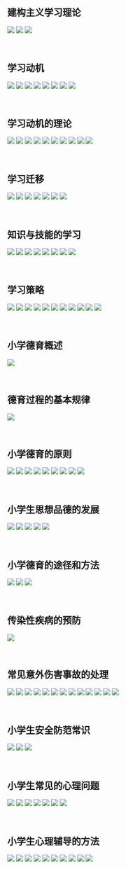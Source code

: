 ##  建构主义学习理论
![](https://img2020.cnblogs.com/blog/2113686/202110/2113686-20211015163519173-1005528962.png)
![](https://img2020.cnblogs.com/blog/2113686/202110/2113686-20211015163524570-1864162291.png)
![](https://img2020.cnblogs.com/blog/2113686/202110/2113686-20211015163529702-1021398555.png)

<br />

##  学习动机
![](https://img2020.cnblogs.com/blog/2113686/202110/2113686-20211015164955237-1055502836.png)
![](https://img2020.cnblogs.com/blog/2113686/202110/2113686-20211015165000543-1985815173.png)
![](https://img2020.cnblogs.com/blog/2113686/202110/2113686-20211015165005841-2022676803.png)
![](https://img2020.cnblogs.com/blog/2113686/202110/2113686-20211015165011484-224451131.png)
![](https://img2020.cnblogs.com/blog/2113686/202110/2113686-20211015165018894-708002740.png)
![](https://img2020.cnblogs.com/blog/2113686/202110/2113686-20211015165025278-705564077.png)
![](https://img2020.cnblogs.com/blog/2113686/202110/2113686-20211015165031443-325030684.png)
![](https://img2020.cnblogs.com/blog/2113686/202110/2113686-20211015165037813-2097636395.png)

<br />

##  学习动机的理论
![](https://img2020.cnblogs.com/blog/2113686/202110/2113686-20211015170723161-1588773056.png)
![](https://img2020.cnblogs.com/blog/2113686/202110/2113686-20211015170729407-1401741537.png)
![](https://img2020.cnblogs.com/blog/2113686/202110/2113686-20211015170734426-1819050568.png)
![](https://img2020.cnblogs.com/blog/2113686/202110/2113686-20211015170739440-1731874304.png)
![](https://img2020.cnblogs.com/blog/2113686/202110/2113686-20211015170746474-2146822493.png)
![](https://img2020.cnblogs.com/blog/2113686/202110/2113686-20211015170752354-717768034.png)
![](https://img2020.cnblogs.com/blog/2113686/202110/2113686-20211015170758534-1345112179.png)
![](https://img2020.cnblogs.com/blog/2113686/202110/2113686-20211015170804042-2101692191.png)
![](https://img2020.cnblogs.com/blog/2113686/202110/2113686-20211015170809831-2075643399.png)
![](https://img2020.cnblogs.com/blog/2113686/202110/2113686-20211015170815779-303499109.png)

<br />

##  学习迁移
![](https://img2020.cnblogs.com/blog/2113686/202110/2113686-20211016172419434-1385327584.png)
![](https://img2020.cnblogs.com/blog/2113686/202110/2113686-20211016172424419-135547484.png)
![](https://img2020.cnblogs.com/blog/2113686/202110/2113686-20211016172429235-278390081.png)
![](https://img2020.cnblogs.com/blog/2113686/202110/2113686-20211016172434136-1064008380.png)
![](https://img2020.cnblogs.com/blog/2113686/202110/2113686-20211016172439271-1083962392.png)
![](https://img2020.cnblogs.com/blog/2113686/202110/2113686-20211016172445475-473744205.png)
![](https://img2020.cnblogs.com/blog/2113686/202110/2113686-20211016172450352-1845231653.png)

<br />

##  知识与技能的学习
![](https://img2020.cnblogs.com/blog/2113686/202110/2113686-20211016174324783-1832840714.png)
![](https://img2020.cnblogs.com/blog/2113686/202110/2113686-20211016174329868-1249071818.png)
![](https://img2020.cnblogs.com/blog/2113686/202110/2113686-20211016174336272-52972797.png)
![](https://img2020.cnblogs.com/blog/2113686/202110/2113686-20211016174342253-731734799.png)
![](https://img2020.cnblogs.com/blog/2113686/202110/2113686-20211016174349239-1288693549.png)
![](https://img2020.cnblogs.com/blog/2113686/202110/2113686-20211016174354512-1649919806.png)
![](https://img2020.cnblogs.com/blog/2113686/202110/2113686-20211016174359299-1329046865.png)
![](https://img2020.cnblogs.com/blog/2113686/202110/2113686-20211016174404606-1271675952.png)

<br />

##  学习策略
![](https://img2020.cnblogs.com/blog/2113686/202110/2113686-20211018150000003-189603458.png)
![](https://img2020.cnblogs.com/blog/2113686/202110/2113686-20211018150006525-479277336.png)
![](https://img2020.cnblogs.com/blog/2113686/202110/2113686-20211018150012671-574908141.png)
![](https://img2020.cnblogs.com/blog/2113686/202110/2113686-20211018150019694-18896707.png)
![](https://img2020.cnblogs.com/blog/2113686/202110/2113686-20211018150027215-229880837.png)
![](https://img2020.cnblogs.com/blog/2113686/202110/2113686-20211018150033169-541590568.png)
![](https://img2020.cnblogs.com/blog/2113686/202110/2113686-20211018150040138-1457279625.png)
![](https://img2020.cnblogs.com/blog/2113686/202110/2113686-20211018150046435-1431860971.png)
![](https://img2020.cnblogs.com/blog/2113686/202110/2113686-20211018150052861-1733185981.png)
![](https://img2020.cnblogs.com/blog/2113686/202110/2113686-20211018150059302-1739583648.png)
![](https://img2020.cnblogs.com/blog/2113686/202110/2113686-20211018150106251-1734549770.png)

<br />

##  小学德育概述
![](https://img2020.cnblogs.com/blog/2113686/202110/2113686-20211018150502372-1941944744.png)

<br />

##  德育过程的基本规律
![](https://img2020.cnblogs.com/blog/2113686/202110/2113686-20211018151021510-1708570148.png)

<br />

##  小学德育的原则
![](https://img2020.cnblogs.com/blog/2113686/202110/2113686-20211018152210052-2038748269.png)
![](https://img2020.cnblogs.com/blog/2113686/202110/2113686-20211018152216257-378645587.png)
![](https://img2020.cnblogs.com/blog/2113686/202110/2113686-20211018152224391-1372761937.png)
![](https://img2020.cnblogs.com/blog/2113686/202110/2113686-20211018152230262-50652721.png)
![](https://img2020.cnblogs.com/blog/2113686/202110/2113686-20211018152241308-1029676349.png)
![](https://img2020.cnblogs.com/blog/2113686/202110/2113686-20211018152249697-1525829695.png)
![](https://img2020.cnblogs.com/blog/2113686/202110/2113686-20211018152257412-262370792.png)
![](https://img2020.cnblogs.com/blog/2113686/202110/2113686-20211018152303670-1326779164.png)
![](https://img2020.cnblogs.com/blog/2113686/202110/2113686-20211018152310183-866176288.png)

<br />

##  小学生思想品德的发展
![](https://img2020.cnblogs.com/blog/2113686/202110/2113686-20211018154714161-960667907.png)
![](https://img2020.cnblogs.com/blog/2113686/202110/2113686-20211018154720441-817307194.png)
![](https://img2020.cnblogs.com/blog/2113686/202110/2113686-20211018154727536-301571281.png)
![](https://img2020.cnblogs.com/blog/2113686/202110/2113686-20211018154734085-1239621340.png)
![](https://img2020.cnblogs.com/blog/2113686/202110/2113686-20211018154741498-1870393148.png)

<br />

##  小学德育的途径和方法
![](https://img2020.cnblogs.com/blog/2113686/202110/2113686-20211018160201690-214032663.png)
![](https://img2020.cnblogs.com/blog/2113686/202110/2113686-20211018160207556-729354994.png)
![](https://img2020.cnblogs.com/blog/2113686/202110/2113686-20211018160213123-724565877.png)

<br />

##  传染性疾病的预防
![](https://img2020.cnblogs.com/blog/2113686/202110/2113686-20211018213007052-39994434.png)

<br />

##  常见意外伤害事故的处理
![](https://img2020.cnblogs.com/blog/2113686/202110/2113686-20211018214528995-1375685219.png)
![](https://img2020.cnblogs.com/blog/2113686/202110/2113686-20211018214535776-2117970264.png)
![](https://img2020.cnblogs.com/blog/2113686/202110/2113686-20211018214541510-975775852.png)
![](https://img2020.cnblogs.com/blog/2113686/202110/2113686-20211018214547754-1518897480.png)
![](https://img2020.cnblogs.com/blog/2113686/202110/2113686-20211018214552764-1209098233.png)
![](https://img2020.cnblogs.com/blog/2113686/202110/2113686-20211018214557785-192728746.png)
![](https://img2020.cnblogs.com/blog/2113686/202110/2113686-20211018214604267-127178861.png)
![](https://img2020.cnblogs.com/blog/2113686/202110/2113686-20211018214610536-230129495.png)
![](https://img2020.cnblogs.com/blog/2113686/202110/2113686-20211018214616163-1948057214.png)
![](https://img2020.cnblogs.com/blog/2113686/202110/2113686-20211018214621986-145535314.png)
![](https://img2020.cnblogs.com/blog/2113686/202110/2113686-20211018214627587-1315784975.png)
![](https://img2020.cnblogs.com/blog/2113686/202110/2113686-20211018214633778-890104132.png)
![](https://img2020.cnblogs.com/blog/2113686/202110/2113686-20211018214639619-95636548.png)

<br />

##  小学生安全防范常识
![](https://img2020.cnblogs.com/blog/2113686/202110/2113686-20211018215240931-46203377.png)
![](https://img2020.cnblogs.com/blog/2113686/202110/2113686-20211018215247021-1425549500.png)
![](https://img2020.cnblogs.com/blog/2113686/202110/2113686-20211018215251902-529074601.png)

<br />

##  小学生常见的心理问题
![](https://img2020.cnblogs.com/blog/2113686/202110/2113686-20211018220302795-798687170.png)
![](https://img2020.cnblogs.com/blog/2113686/202110/2113686-20211018220308177-574234162.png)
![](https://img2020.cnblogs.com/blog/2113686/202110/2113686-20211018220314210-1360709631.png)
![](https://img2020.cnblogs.com/blog/2113686/202110/2113686-20211018220319478-470409378.png)
![](https://img2020.cnblogs.com/blog/2113686/202110/2113686-20211018220324985-753513439.png)
![](https://img2020.cnblogs.com/blog/2113686/202110/2113686-20211018220331814-707760412.png)
![](https://img2020.cnblogs.com/blog/2113686/202110/2113686-20211018220337921-1217740451.png)

<br />

##  小学生心理辅导的方法
![](https://img2020.cnblogs.com/blog/2113686/202110/2113686-20211018221857084-1601782054.png)
![](https://img2020.cnblogs.com/blog/2113686/202110/2113686-20211018221903180-1841060063.png)
![](https://img2020.cnblogs.com/blog/2113686/202110/2113686-20211018221909585-637914370.png)
![](https://img2020.cnblogs.com/blog/2113686/202110/2113686-20211018221915107-504005013.png)
![](https://img2020.cnblogs.com/blog/2113686/202110/2113686-20211018221921707-425156513.png)
![](https://img2020.cnblogs.com/blog/2113686/202110/2113686-20211018221926971-2133476495.png)
![](https://img2020.cnblogs.com/blog/2113686/202110/2113686-20211018221933245-1772816443.png)
![](https://img2020.cnblogs.com/blog/2113686/202110/2113686-20211018221938915-1212253513.png)
![](https://img2020.cnblogs.com/blog/2113686/202110/2113686-20211018221945412-1925272374.png)
![](https://img2020.cnblogs.com/blog/2113686/202110/2113686-20211018221950937-209283840.png)
